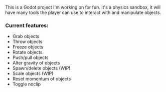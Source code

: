 This is a Godot project I'm working on for fun.
It's a physics sandbox, it will have many tools the player can use to interact 
with and manipulate objects.


### Current features:
* Grab objects
* Throw objects
* Freeze objects
* Rotate objects
* Push/pull objects
* Alter gravity of objects
* Spawn/delete objects (WIP)
* Scale objects (WIP)
* Reset momentum of objects
* Toggle noclip
